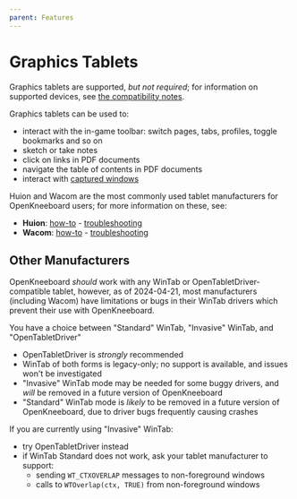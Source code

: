 ```yaml
---
parent: Features
---
```


# Graphics Tablets

Graphics tablets are supported, *but not required*; for information on supported devices, see [the compatibility notes](../compatibility/hardware.md#graphics-tablets).

Graphics tablets can be used to:

- interact with the in-game toolbar: switch pages, tabs, profiles, toggle bookmarks and so on
- sketch or take notes
- click on links in PDF documents
- navigate the table of contents in PDF documents
- interact with [captured windows](./window-capture.md)

Huion and Wacom are the most commonly used tablet manufacturers for OpenKneeboard users; for more information on these, see:

- **Huion**: [how-to](../how-to/huion.md) - [troubleshooting](../troubleshooting/huion-tablet.md)
- **Wacom**: [how-to](../how-to/wacom.md) - [troubleshooting](../troubleshooting/wacom-tablet.md)

## Other Manufacturers

OpenKneeboard *should* work with any WinTab or OpenTabletDriver-compatible tablet, however, as of 2024-04-21, most manufacturers (including Wacom) have limitations or bugs in their WinTab drivers which prevent their use with OpenKneeboard.

You have a choice between "Standard" WinTab, "Invasive" WinTab, and "OpenTabletDriver"
- OpenTabletDriver is *strongly* recommended
- WinTab of both forms is legacy-only; no support is available, and issues won't be investigated
- "Invasive" WinTab mode may be needed for some buggy drivers, and *will* be removed in a future version of OpenKneeboard
- "Standard" WinTab mode is *likely* to be removed in a future version of OpenKneeboard, due to driver bugs frequently causing crashes

If you are currently using "Invasive" WinTab:
- try OpenTabletDriver instead
- if WinTab Standard does not work, ask your tablet manufacturer to support:
  - sending `WT_CTXOVERLAP` messages to non-foreground windows
  - calls to `WTOverlap(ctx, TRUE)` from non-foreground windows